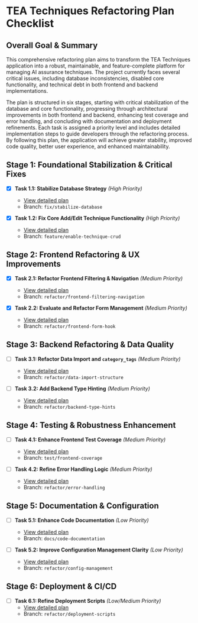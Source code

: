 # TEA Techniques Refactoring Plan Checklist

## Overall Goal & Summary

This comprehensive refactoring plan aims to transform the TEA Techniques application into a robust, maintainable, and feature-complete platform for managing AI assurance techniques. The project currently faces several critical issues, including database inconsistencies, disabled core functionality, and technical debt in both frontend and backend implementations.

The plan is structured in six stages, starting with critical stabilization of the database and core functionality, progressing through architectural improvements in both frontend and backend, enhancing test coverage and error handling, and concluding with documentation and deployment refinements. Each task is assigned a priority level and includes detailed implementation steps to guide developers through the refactoring process. By following this plan, the application will achieve greater stability, improved code quality, better user experience, and enhanced maintainability.

## Stage 1: Foundational Stabilization & Critical Fixes

- [x] **Task 1.1: Stabilize Database Strategy** *(High Priority)*
  - [View detailed plan](tasks/task_1_1_stabilize_database.md)
  - Branch: `fix/stabilize-database`

- [x] **Task 1.2: Fix Core Add/Edit Technique Functionality** *(High Priority)*
  - [View detailed plan](tasks/task_1_2_fix_core_functionality.md)
  - Branch: `feature/enable-technique-crud`

## Stage 2: Frontend Refactoring & UX Improvements

- [x] **Task 2.1: Refactor Frontend Filtering & Navigation** *(Medium Priority)*
  - [View detailed plan](tasks/task_2_1_refactor_frontend_filtering.md)
  - Branch: `refactor/frontend-filtering-navigation`

- [x] **Task 2.2: Evaluate and Refactor Form Management** *(Medium Priority)*
  - [View detailed plan](tasks/task_2_2_evaluate_form_management.md)
  - Branch: `refactor/frontend-form-hook`

## Stage 3: Backend Refactoring & Data Quality

- [ ] **Task 3.1: Refactor Data Import and `category_tags`** *(Medium Priority)*
  - [View detailed plan](tasks/task_3_1_refactor_data_import.md)
  - Branch: `refactor/data-import-structure`

- [ ] **Task 3.2: Add Backend Type Hinting** *(Medium Priority)*
  - [View detailed plan](tasks/task_3_2_add_backend_type_hints.md)
  - Branch: `refactor/backend-type-hints`

## Stage 4: Testing & Robustness Enhancement

- [ ] **Task 4.1: Enhance Frontend Test Coverage** *(Medium Priority)*
  - [View detailed plan](tasks/task_4_1_enhance_frontend_test_coverage.md)
  - Branch: `test/frontend-coverage`

- [ ] **Task 4.2: Refine Error Handling Logic** *(Medium Priority)*
  - [View detailed plan](tasks/task_4_2_refine_error_handling.md)
  - Branch: `refactor/error-handling`

## Stage 5: Documentation & Configuration

- [ ] **Task 5.1: Enhance Code Documentation** *(Low Priority)*
  - [View detailed plan](tasks/task_5_1_enhance_code_documentation.md)
  - Branch: `docs/code-documentation`

- [ ] **Task 5.2: Improve Configuration Management Clarity** *(Low Priority)*
  - [View detailed plan](tasks/task_5_2_improve_configuration_management.md)
  - Branch: `refactor/config-management`

## Stage 6: Deployment & CI/CD

- [ ] **Task 6.1: Refine Deployment Scripts** *(Low/Medium Priority)*
  - [View detailed plan](tasks/task_6_1_refine_deployment_scripts.md)
  - Branch: `refactor/deployment-scripts`